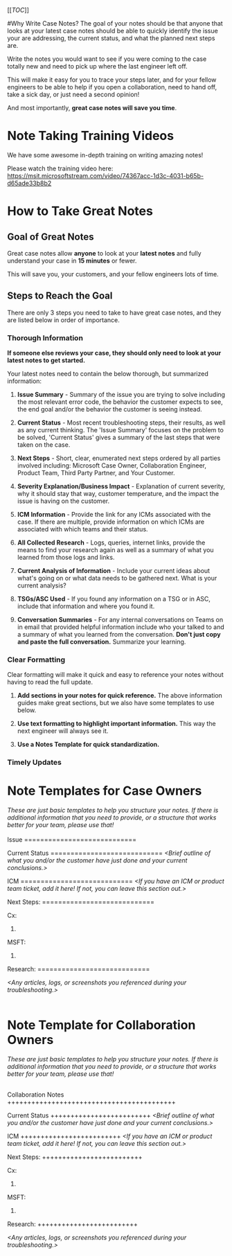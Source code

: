 [[_TOC_]]

#Why Write Case Notes?
The goal of your notes should be that anyone that  looks at your latest case notes should be able to quickly identify the issue your are addressing, the current status, and what the planned next steps are.

Write the notes you would want to see if you were coming to the case totally new and need to pick up where the last engineer left off.

This will make it easy for you to trace your steps later, and for your fellow engineers to be able to help if you open a collaboration, need to hand off, take a sick day, or just need a second opinion!

And most importantly, **great case notes will save you time**.

# Note Taking Training Videos
We have some awesome in-depth training on writing amazing notes!

Please watch the training video here: https://msit.microsoftstream.com/video/74367acc-1d3c-4031-b65b-d65ade33b8b2

# How to Take Great Notes

## Goal of Great Notes

Great case notes allow **anyone** to look at your **latest notes** and fully understand your case in **15 minutes** or fewer.

This will save you, your customers, and your fellow engineers lots of time.

## Steps to Reach the Goal
There are only 3 steps you need to take to have great case notes, and they are listed below in order of importance.

### Thorough Information
**If someone else reviews your case, they should only need to look at your latest notes to get started.**

Your latest notes need to contain the below thorough, but summarized information:

1. **Issue Summary** - Summary of the issue you are trying to solve including the most relevant error code, the behavior the customer expects to see, the end goal and/or the behavior the customer is seeing instead.

2. **Current Status** - Most recent troubleshooting steps, their results, as well as any current thinking. The 'Issue Summary' focuses on the problem to be solved, 'Current Status' gives a summary of the last steps that were taken on the case.

3. **Next Steps** - Short, clear, enumerated next steps ordered by all parties involved including: Microsoft Case Owner, Collaboration Engineer, Product Team, Third Party Partner, and Your Customer.

4. **Severity Explanation/Business Impact** - Explanation of current severity, why it should stay that way, customer temperature, and the impact the issue is having on the customer.

5. **ICM Information** - Provide the link for any ICMs associated with the case. If there are multiple, provide information on which ICMs are associated with which teams and their status.

6. **All Collected Research** - Logs, queries, internet links, provide the means to find your research again as well as a summary of what you learned from those logs and links.

7. **Current Analysis of Information** - Include your current ideas about what's going on or what data needs to be gathered next. What is your current analysis?

8. **TSGs/ASC Used** - If you found any information on a TSG or in ASC, include that information and where you found it.

9. **Conversation Summaries** - For any internal conversations on Teams on in email that provided helpful information include who your talked to and a summary of what you learned from the conversation.
**Don't just copy and paste the full conversation.** Summarize your learning.

### Clear Formatting
Clear formatting will make it quick and easy to reference your notes without having to read the full update. 

1. **Add sections in your notes for quick reference.**
The above information guides make great sections, but we also have some templates to use below.

2. **Use text formatting to highlight important information.**
This way the next engineer will always see it.

3. **Use a Notes Template for quick standardization.** 
### Timely Updates

# Note Templates for Case Owners
_These are just basic templates to help you structure your notes. If there is additional information that you need to provide, or a structure that works better for your team, please use that!_
<br> </br>
Issue
\============================
_<Short description that outlines the full issue at a glance. This will probably be the same across all your notes.>_

Current Status
\============================
_<Brief outline of what you and/or the customer have just done and your current conclusions.>_

ICM
\============================
_<If you have an ICM or product team ticket, add it here! If not, you can leave this section out.>_

Next Steps:
\============================

Cx:
1. _<List of next steps that the customer will take.>_

MSFT:
1. _<List of next steps that case owners or collaborators will take.>_

Research:
\============================

_<Any articles, logs, or screenshots you referenced during your troubleshooting.>_
<br> </br>

# Note Template for Collaboration Owners
_These are just basic templates to help you structure your notes. If there is additional information that you need to provide, or a structure that works better for your team, please use that!_
<br> </br>

<Name of your technology> Collaboration Notes
++++++++++++++++++++++++++++++++++++++++++

Current Status
+++++++++++++++++++++++++
_<Brief outline of what you and/or the customer have just done and your current conclusions.>_

ICM
+++++++++++++++++++++++++
_<If you have an ICM or product team ticket, add it here! If not, you can leave this section out.>_

Next Steps:
+++++++++++++++++++++++++

Cx:
1. _<List of next steps that the customer will take.>_

MSFT:
1. _<List of next steps that case owners or collaborators will take.>_

Research:
+++++++++++++++++++++++++

_<Any articles, logs, or screenshots you referenced during your troubleshooting.>_

<br> </br>